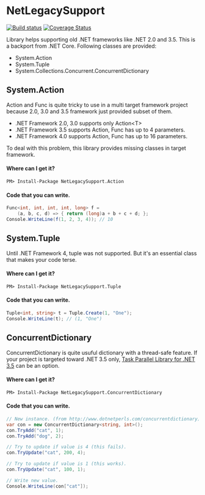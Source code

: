 # NetLegacySupport

[![Build status](https://ci.appveyor.com/api/projects/status/0v2wraqkyyltgyg1?svg=true)](https://ci.appveyor.com/project/veblush/netlegacysupport)
[![Coverage Status](https://coveralls.io/repos/github/SaladLab/AsyncWorker/badge.svg?branch=master)](https://coveralls.io/github/SaladLab/NetLegacySupport?branch=master)

Library helps supporting old .NET frameworks like .NET 2.0 and 3.5.
This is a backport from .NET Core. Following classes are provided:

 - System.Action
 - System.Tuple
 - System.Collections.Concurrent.ConcurrentDictionary

## System.Action

Action and Func is quite tricky to use in a multi target framework project because 2.0, 3.0 and 3.5 framework just provided subset of them.

 - .NET Framework 2.0, 3.0 supports only Action\<T\>
 - .NET Framework 3.5 supports Action, Func has up to 4 parameters.
 - .NET Framework 4.0 supports Action, Func has up to 16 parameters.

To deal with this problem, this library provides missing classes in target framework.

#### Where can I get it?

```
PM> Install-Package NetLegacySupport.Action
```

#### Code that you can write.

```csharp
Func<int, int, int, int, long> f =
    (a, b, c, d) => { return (long)a + b + c + d; };
Console.WriteLine(f(1, 2, 3, 4)); // 10
```

## System.Tuple

Until .NET Framework 4, tuple was not supported. But it's an essential class that makes your code terse.

#### Where can I get it?

```
PM> Install-Package NetLegacySupport.Tuple
```

#### Code that you can write.
```csharp
Tuple<int, string> t = Tuple.Create(1, "One");
Console.WriteLine(t); // (1, "One")
```

## ConcurrentDictionary

ConcurrentDictionary is quite usuful dictionary with a thread-safe feature.
If your project is targeted toward .NET 3.5 only, 
[Task Parallel Library for .NET 3.5](https://www.nuget.org/packages/TaskParallelLibrary/) can be an option.

#### Where can I get it?

```
PM> Install-Package NetLegacySupport.ConcurrentDictionary
```

#### Code that you can write.

```csharp
// New instance. (from http://www.dotnetperls.com/concurrentdictionary)
var con = new ConcurrentDictionary<string, int>();
con.TryAdd("cat", 1);
con.TryAdd("dog", 2);

// Try to update if value is 4 (this fails).
con.TryUpdate("cat", 200, 4);

// Try to update if value is 1 (this works).
con.TryUpdate("cat", 100, 1);

// Write new value.
Console.WriteLine(con["cat"]);
```
